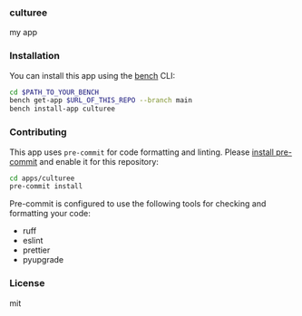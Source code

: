 ### culturee

my app

### Installation

You can install this app using the [bench](https://github.com/frappe/bench) CLI:

```bash
cd $PATH_TO_YOUR_BENCH
bench get-app $URL_OF_THIS_REPO --branch main
bench install-app culturee
```

### Contributing

This app uses `pre-commit` for code formatting and linting. Please [install pre-commit](https://pre-commit.com/#installation) and enable it for this repository:

```bash
cd apps/culturee
pre-commit install
```

Pre-commit is configured to use the following tools for checking and formatting your code:

- ruff
- eslint
- prettier
- pyupgrade

### License

mit
